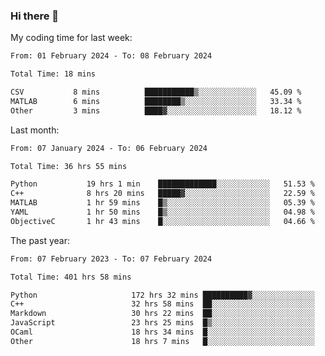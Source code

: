 ### Hi there 👋

My coding time for last week:

<!--START_SECTION:week-->

```txt
From: 01 February 2024 - To: 08 February 2024

Total Time: 18 mins

CSV           8 mins          ███████████▒░░░░░░░░░░░░░   45.09 %
MATLAB        6 mins          ████████▒░░░░░░░░░░░░░░░░   33.34 %
Other         3 mins          ████▓░░░░░░░░░░░░░░░░░░░░   18.12 %
```

<!--END_SECTION:week-->

Last month:

<!--START_SECTION:month-->

```txt
From: 07 January 2024 - To: 06 February 2024

Total Time: 36 hrs 55 mins

Python           19 hrs 1 min    █████████████░░░░░░░░░░░░   51.53 %
C++              8 hrs 20 mins   █████▓░░░░░░░░░░░░░░░░░░░   22.59 %
MATLAB           1 hr 59 mins    █▒░░░░░░░░░░░░░░░░░░░░░░░   05.39 %
YAML             1 hr 50 mins    █▒░░░░░░░░░░░░░░░░░░░░░░░   04.98 %
ObjectiveC       1 hr 43 mins    █░░░░░░░░░░░░░░░░░░░░░░░░   04.66 %
```

<!--END_SECTION:month-->

The past year:

<!--START_SECTION:year-->

```txt
From: 07 February 2023 - To: 07 February 2024

Total Time: 401 hrs 58 mins

Python                     172 hrs 32 mins ██████████▓░░░░░░░░░░░░░░   42.92 %
C++                        32 hrs 58 mins  ██░░░░░░░░░░░░░░░░░░░░░░░   08.20 %
Markdown                   30 hrs 22 mins  ██░░░░░░░░░░░░░░░░░░░░░░░   07.56 %
JavaScript                 23 hrs 25 mins  █▒░░░░░░░░░░░░░░░░░░░░░░░   05.83 %
OCaml                      18 hrs 34 mins  █░░░░░░░░░░░░░░░░░░░░░░░░   04.62 %
Other                      18 hrs 7 mins   █░░░░░░░░░░░░░░░░░░░░░░░░   04.51 %
```

<!--END_SECTION:year-->
